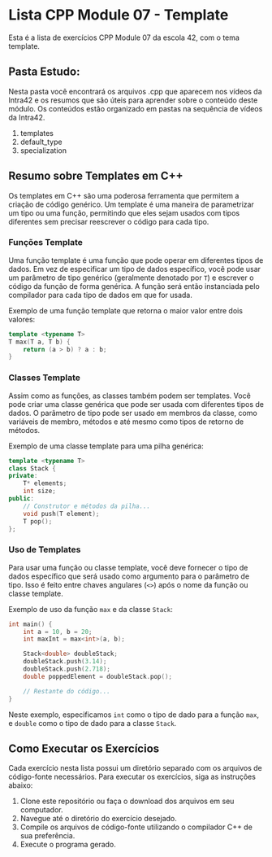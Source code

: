 # Lista CPP Module 07 - Template

Esta é a lista de exercícios CPP Module 07 da escola 42, com o tema template.

## Pasta Estudo:
Nesta pasta você encontrará os arquivos .cpp que aparecem nos vídeos da Intra42 e os resumos que são úteis para aprender sobre o conteúdo deste módulo. Os conteúdos estão organizado em pastas na sequência de vídeos da Intra42.
1. templates
2. default_type
3. specialization 

## Resumo sobre Templates em C++

Os templates em C++ são uma poderosa ferramenta que permitem a criação de código genérico. Um template é uma maneira de parametrizar um tipo ou uma função, permitindo que eles sejam usados com tipos diferentes sem precisar reescrever o código para cada tipo.

### Funções Template

Uma função template é uma função que pode operar em diferentes tipos de dados. Em vez de especificar um tipo de dados específico, você pode usar um parâmetro de tipo genérico (geralmente denotado por `T`) e escrever o código da função de forma genérica. A função será então instanciada pelo compilador para cada tipo de dados em que for usada.

Exemplo de uma função template que retorna o maior valor entre dois valores:

```cpp
template <typename T>
T max(T a, T b) {
    return (a > b) ? a : b;
}
```

### Classes Template

Assim como as funções, as classes também podem ser templates. Você pode criar uma classe genérica que pode ser usada com diferentes tipos de dados. O parâmetro de tipo pode ser usado em membros da classe, como variáveis de membro, métodos e até mesmo como tipos de retorno de métodos.

Exemplo de uma classe template para uma pilha genérica:

```cpp
template <typename T>
class Stack {
private:
    T* elements;
    int size;
public:
    // Construtor e métodos da pilha...
    void push(T element);
    T pop();
};
```

### Uso de Templates

Para usar uma função ou classe template, você deve fornecer o tipo de dados específico que será usado como argumento para o parâmetro de tipo. Isso é feito entre chaves angulares (`<>`) após o nome da função ou classe template.

Exemplo de uso da função `max` e da classe `Stack`:

```cpp
int main() {
    int a = 10, b = 20;
    int maxInt = max<int>(a, b);

    Stack<double> doubleStack;
    doubleStack.push(3.14);
    doubleStack.push(2.718);
    double poppedElement = doubleStack.pop();

    // Restante do código...
}
```

Neste exemplo, especificamos `int` como o tipo de dado para a função `max`, e `double` como o tipo de dado para a classe `Stack`.

## Como Executar os Exercícios

Cada exercício nesta lista possui um diretório separado com os arquivos de código-fonte necessários. Para executar os exercícios, siga as instruções abaixo:

1. Clone este repositório ou faça o download dos arquivos em seu computador.
2. Navegue até o diretório do exercício desejado.
3. Compile os arquivos de código-fonte utilizando o compilador C++ de sua preferência.
4. Execute o programa gerado.
